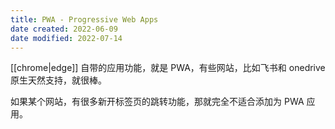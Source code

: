 ```yaml
---
title: PWA - Progressive Web Apps
date created: 2022-06-09
date modified: 2022-07-14
---
```


[[chrome|edge]] 自带的应用功能，就是 PWA，有些网站，比如飞书和 onedrive 原生天然支持，就很棒。

如果某个网站，有很多新开标签页的跳转功能，那就完全不适合添加为 PWA 应用。
